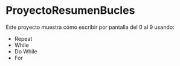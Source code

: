 # ProyectoResumenBucles

Este proyecto muestra cómo escribir por pantalla del 0 al 9 usando:
- Repeat
- While
- Do While
- For
